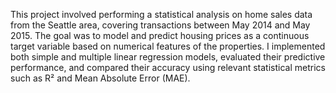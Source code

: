 This project involved performing a statistical analysis on home sales data from the Seattle area, covering transactions between May 2014 and May 2015. The goal was to model and predict housing prices as a continuous target variable based on numerical features of the properties. I implemented both simple and multiple linear regression models, evaluated their predictive performance, and compared their accuracy using relevant statistical metrics such as R² and Mean Absolute Error (MAE).

